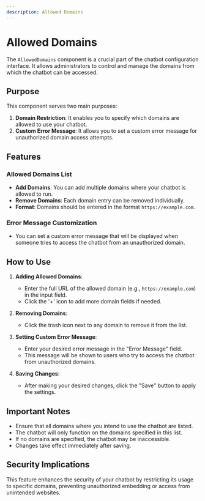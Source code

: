 ```yaml
---
description: Allowed Domains
---
```


# Allowed Domains

The `AllowedDomains` component is a crucial part of the chatbot configuration interface. It allows administrators to control and manage the domains from which the chatbot can be accessed.

## Purpose

This component serves two main purposes:

1. **Domain Restriction**: It enables you to specify which domains are allowed to use your chatbot.
2. **Custom Error Message**: It allows you to set a custom error message for unauthorized domain access attempts.

## Features

### Allowed Domains List

-   **Add Domains**: You can add multiple domains where your chatbot is allowed to run.
-   **Remove Domains**: Each domain entry can be removed individually.
-   **Format**: Domains should be entered in the format `https://example.com`.

### Error Message Customization

-   You can set a custom error message that will be displayed when someone tries to access the chatbot from an unauthorized domain.

## How to Use

1. **Adding Allowed Domains**:

    - Enter the full URL of the allowed domain (e.g., `https://example.com`) in the input field.
    - Click the '+' icon to add more domain fields if needed.

2. **Removing Domains**:

    - Click the trash icon next to any domain to remove it from the list.

3. **Setting Custom Error Message**:

    - Enter your desired error message in the "Error Message" field.
    - This message will be shown to users who try to access the chatbot from unauthorized domains.

4. **Saving Changes**:
    - After making your desired changes, click the "Save" button to apply the settings.

## Important Notes

-   Ensure that all domains where you intend to use the chatbot are listed.
-   The chatbot will only function on the domains specified in this list.
-   If no domains are specified, the chatbot may be inaccessible.
-   Changes take effect immediately after saving.

## Security Implications

This feature enhances the security of your chatbot by restricting its usage to specific domains, preventing unauthorized embedding or access from unintended websites.
